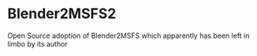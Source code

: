 # Blender2MSFS2
Open Source adoption of Blender2MSFS which apparently has been left in limbo by its author

